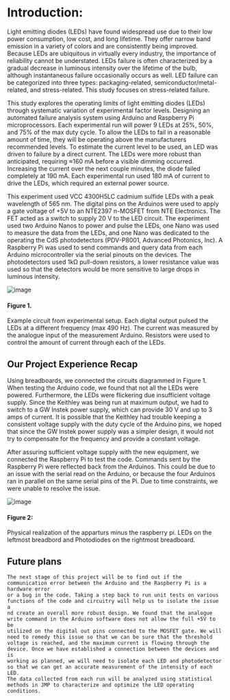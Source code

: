 # Introduction: 
	
	
  Light emitting diodes (LEDs) have found widespread use due to their low power consumption, low cost, and long lifetime. 
  They offer narrow band emission in a variety of colors and are consistently being improved. Because LEDs are ubiquitous in 
  virtually every industry, the importance of reliability cannot be understated. LEDs failure is often characterized by a gradual 
  decrease in luminous intensity over the lifetime of the bulb, although instantaneous failure occasionally occurs as well. LED 
  failure can be categorized into three types: packaging-related, semiconductor/metal-related, and stress-related. This study 
  focuses on stress-related failure.

  This study explores the operating limits of light emitting diodes (LEDs) through systematic variation of experimental factor 
  levels. Designing an automated failure analysis system using Arduino and Raspberry Pi microprocessors. Each experimental run 
  will power 9 LEDs at 25%, 50%, and 75% of the max duty cycle. To allow the LEDs to fail in a reasonable amount of time, they 
  will be operating above the manufacturers recommended levels. To estimate the current level to be used, an LED was driven to 
  failure by a direct current. The LEDs were more robust than anticipated, requiring ≈160 mA before a visible dimming occurred.
  Increasing the current over the next couple minutes, the diode failed completely at 190 mA. Each experimental run used 180 mA
  of current to drive the LEDs, which required an external power source.
  
  This experiment used VCC 4300H5LC cadmium sulfide LEDs with a peak wavelength of 565 nm. The digital pins on the Arduinos were 
  used to apply a gate voltage of +5V to an NTE2397 n-MOSFET from NTE Electronics. The FET acted as a switch to supply 20 V to the 
  LED circuit. The experiment used two Arduino Nanos to power and pulse the LEDs, one Nano was used to measure the data from the 
  LEDs, and one Nano was dedicated to the operating the CdS photodetectors (PDV-P8001, Advanced Photonics, Inc). A Raspberry Pi was
  used to send commands and query data from each Arduino microcontroller via the serial pinouts on the devices. The photodetectors 
  used 1kΩ pull-down resistors, a lower resistance value was used so that the detectors would be more sensitive to large drops in 
  luminous intensity. 
 
 
  
  ![image](https://user-images.githubusercontent.com/80741351/145651455-48672073-2f07-4116-9152-9df46b7b193c.png)


  #### Figure 1. 
  Example circuit from experimental setup. Each digital output pulsed the LEDs at a different frequency (max 490 Hz). 
  The current was measured by the analogue input of the measurement Arduino. Resistors were used to control the amount of current 
  through each of the LEDs. 
  
  
  ## Our Project Experience Recap


  Using breadboards, we connected the circuits diagrammed in Figure 1. When testing the Arduino code, we found that not all the LEDs were powered. 
  Furthermore, the LEDs were flickering due insufficient voltage supply. Since the Keithley was being run at maximum output, we had to switch 
  to a GW Instek power supply, which can   provide 30 V and up to 3 amps of current. It is possible that the Keithley had trouble keeping a consistent 
  voltage supply with the duty cycle of the Arduino pins, we hoped that since the GW Instek power supply was a simpler design, it would not try
  to compensate for the frequency and provide a constant voltage.
  
  After assuring sufficient voltage supply with the new equipment, we connected the Raspberry Pi to test the code. 
  Commands sent by the Raspberry Pi were reflected   back from the Arduinos. This could be due to an issue with the serial read 
  on the Arduino, or because the four Arduinos ran in parallel on the same serial pins of the Pi. Due to time constraints, we 
  were unable to resolve the issue. 
  
  ![image](https://user-images.githubusercontent.com/80741351/145652985-313adc01-06a4-4b22-9345-40bd489b2426.png)

  #### Figure 2: 
  Physical realization of the apparturs minus the raspberry pi. LEDs on the leftmost breadbord and Photodiodes on the rightmost breadboard.
  
  ## Future plans
	The next stage of this project will be to find out if the communication error between the Arduino and the Raspberry Pi is a hardware error 
	or a bug in the code. Taking a step back to run unit tests on various functions of the code and circuitry will help us to isolate the issue a
	nd create an overall more robust design. We found that the analogue write command in the Arduino software does not allow the full +5V to be 
	utilized on the digital out pins connected to the MOSFET gate. We will need to remedy this issue so that we can be sure that the threshold 
	voltage is reached, and the maximum current is flowing through the device. Once we have established a connection between the devices and is
	working as planned, we will need to isolate each LED and photodetector so that we can get an accurate measurement of the intensity of each LED. 
	The data collected from each run will be analyzed using statistical methods in JMP to characterize and optimize the LED operating conditions. 


